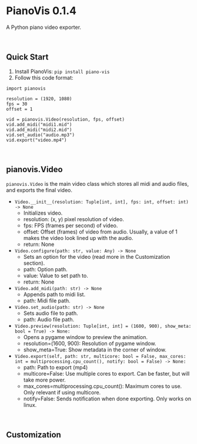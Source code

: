 # PianoVis 0.1.4
A Python piano video exporter.

<br>

## Quick Start
1. Install PianoVis: `pip install piano-vis`
2. Follow this code format:
```
import pianovis

resolution = (1920, 1080)
fps = 30
offset = 1

vid = pianovis.Video(resolution, fps, offset)
vid.add_midi("midi1.mid")
vid.add_midi("midi2.mid")
vid.set_audio("audio.mp3")
vid.export("video.mp4")
```

<br>

## pianovis.Video
`pianovis.Video` is the main video class which stores all midi and audio files, and exports the final video.
* `Video.__init__(resolution: Tuple[int, int], fps: int, offset: int) -> None`
    * Initializes video.
    * resolution: (x, y) pixel resolution of video.
    * fps: FPS (frames per second) of video.
    * offset: Offset (frames) of video from audio. Usually, a value of 1 makes the video look lined up with the audio.
    * return: None
* `Video.configure(path: str, value: Any) -> None`
    * Sets an option for the video (read more in the Customization section).
    * path: Option path.
    * value: Value to set path to.
    * return: None
* `Video.add_midi(path: str) -> None`
    * Appends path to midi list.
    * path: Midi file path.
* `Video.set_audio(path: str) -> None`
    * Sets audio file to path.
    * path: Audio file path.
* `Video.preview(resolution: Tuple[int, int] = (1600, 900), show_meta: bool = True) -> None:`
    * Opens a pygame window to preview the animation.
    * resolution=(1600, 900): Resolution of pygame window.
    * show_meta=True: Show metadata in the corner of window.
* `Video.export(self, path: str, multicore: bool = False, max_cores: int = multiprocessing.cpu_count(), notify: bool = False) -> None:`
    * path: Path to export (mp4)
    * multicore=False: Use multiple cores to export. Can be faster, but will take more power.
    * max_cores=multiprocessing.cpu_count(): Maximum cores to use. Only relevant if using multicore.
    * notify=False: Sends notification when done exporting. Only works on linux.

<br>

## Customization
